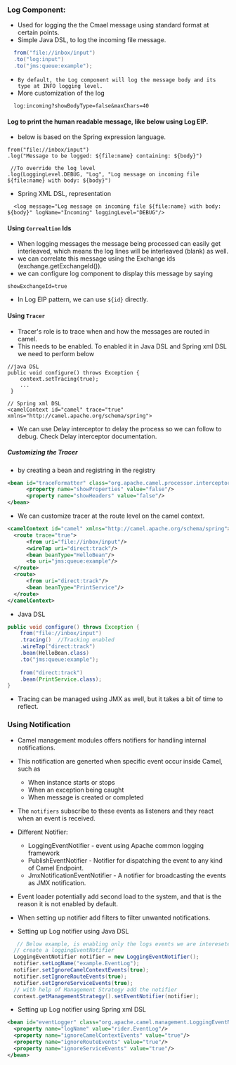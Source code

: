 ### Log Component:
  - Used for logging the the Cmael message using standard format at certain points. 
  - Simple Java DSL, to log the incoming file message.
 
 ```java
   from("file://inbox/input")
   .to("log:input")
   .to("jms:queue:example");
 ```
- `By default, the Log component will log the message body and its type at INFO logging level.`
- More customization of the log
```
  log:incoming?showBodyType=false&maxChars=40
```
#### Log to print the human readable message, like below using Log EIP.
  - below is based on the Spring expression language.
```
from("file://inbox/input")
.log("Message to be logged: ${file:name} containing: ${body}")
 
 //To override the log level
.log(LoggingLevel.DEBUG, "Log", "Log message on incoming file ${file:name} with body: ${body}")
```
  - Spring XML DSL, representation
 ```
   <log message="Log message on incoming file ${file:name} with body: ${body}" logName="Incoming" loggingLevel="DEBUG"/>
 ```

#### Using `Correaltion` Ids
 - When logging messages the message being processed can easily get interleaved, which means the log lines will be interleaved (blank) as well.
 - we can correlate this message using the Exchange ids (exchange.getExchangeId()).
 - we can configure log component to display this message by saying 
 ```
 showExchangeId=true
 ```
 - In Log EIP pattern, we can use `${id}` directly.


#### Using `Tracer`
  - Tracer's role is to trace when and how the messages are routed in camel.
  - This needs to be enabled. To enabled it in Java DSL and Spring xml DSL we need to perform below
 
 ```
 //java DSL
 public void configure() throws Exception {
     context.setTracing(true);
     ...
  }
 ```
 ```
 // Spring xml DSL
 <camelContext id="camel" trace="true" xmlns="http://camel.apache.org/schema/spring">
 ```
  - We can use Delay interceptor to delay the process so we can follow to debug. Check Delay interceptor documentation.

 ##### Customizing the Tracer
  - by creating a bean and registring in the registry
 ```xml
 <bean id="traceFormatter" class="org.apache.camel.processor.interceptor.DefaultTraceFormatter">
       <property name="showProperties" value="false"/>
       <property name="showHeaders" value="false"/>
</bean>
 ```
 
  - We can customize tracer at the route level on the camel context.
```xml
<camelContext id="camel" xmlns="http://camel.apache.org/schema/spring">
  <route trace="true">
      <from uri="file://inbox/input"/>
      <wireTap uri="direct:track"/>
      <bean beanType="HelloBean"/>
      <to uri="jms:queue:example"/>
  </route>
  <route>
      <from uri="direct:track"/>
      <bean beanType="PrintService"/>
  </route>
</camelContext>
```
 - Java DSL
```java
public void configure() throws Exception {
    from("file://inbox/input")
    .tracing()  //Tracking enabled 
    .wireTap("direct:track")
    .bean(HelloBean.class)
    .to("jms:queue:example");
    
    from("direct:track")
    .bean(PrintService.class);
}
```
 - Tracing can be managed using JMX as well, but it takes a bit of time to reflect.

### Using Notification
  - Camel management modules offers notifiers for handling internal notifications. 
  - This notification are generted when specific event occur inside Camel, such as 
     - When instance starts or stops
     - When an exception being caught
     - When message is created or completed
  - The `notifiers` subscribe to these events as listeners and they react when an event is received.
  - Different Notifier:
     - LoggingEventNotifier - event using Apache common logging framework
     - PublishEventNotifier - Notifier for dispatching the event to any kind of Camel Endpoint.
     - JmxNotificationEventNotifier - A notifier for broadcasting the events as JMX notification.
   
  - Event loader potentially add second load to the system, and that is the reason it is not enabled by default. 
  - When setting up notifier add filters to filter unwanted notifications.
   
   - Setting up Log notifier using Java DSL
```java
   // Below example, is enabling only the logs events we are intereseted in
  // create a loggingEventNotifier
  LoggingEventNotifier notifier = new LoggingEventNotifier();
  notifier.setLogName("example.EventLog");
  notifier.setIgnoreCamelContextEvents(true);
  notifier.setIgnoreRouteEvents(true);
  notifier.setIgnoreServiceEvents(true);
  // with help of Management Strategy add the notifier
  context.getManagementStrategy().setEventNotifier(notifier);
```
  - Setting up Log notifier using Spring xml DSL
```xml
<bean id="eventLogger" class="org.apache.camel.management.LoggingEventNotifier">
  <property name="logName" value="rider.EventLog"/>
  <property name="ignoreCamelContextEvents" value="true"/>
  <property name="ignoreRouteEvents" value="true"/>
  <property name="ignoreServiceEvents" value="true"/>
</bean>
```
 
